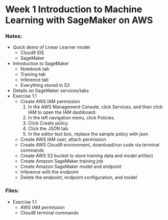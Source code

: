 # Week 1 Introduction to Machine Learning with SageMaker on AWS

### Notes: 
* Quick demo of Linear Learner model 
  - Cloud9 IDE
  - SageMaker
* Introduction to SageMaker
  - Notebook tab
  - Training tab
  - Inference tab
  - Everything stored in S3
* Details on SageMaker services/tabs
* Exercise 1.1
  - Create AWS IAM permission
      1. In the AWS Management Console, click Services, and then click IAM to open the IAM dashboard.
      1. In the left navigation menu, click Policies.
      1. Click Create policy.
      1. Click the JSON tab.
      1. In the editor text box, replace the sample policy with json
  - Create AWS IAM user, attach permission
  - Create AWS Cloud9 environment, download/run code via terminal commands
  - Create AWS S3 bucket to store training data and model artifact
  - Create Amazon SageMaker training job
  - Create Amazon SageMaker model and endpoint
  - Inference with the endpoint
  - Delete the endpoint, endpoint configuration, and model

### Files:
* Exercise 1.1 
    - AWS IAM permission
    - Cloud9 terminal commands
